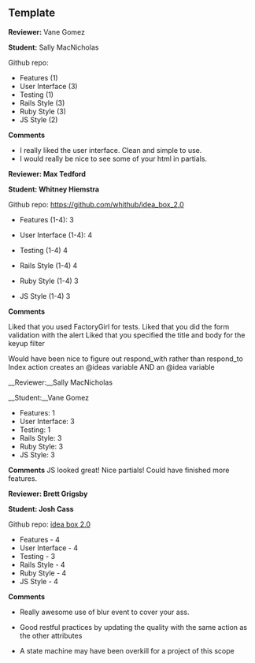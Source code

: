 ## Template

__Reviewer:__ Vane Gomez

__Student:__ Sally MacNicholas

Github repo:

* Features (1)
* User Interface (3)
* Testing (1)
* Rails Style (3)
* Ruby Style (3)
* JS Style (2)

__Comments__

* I really liked the user interface. Clean and simple to use.
* I would really be nice to see some of your html in partials. 

__Reviewer: Max Tedford__

__Student: Whitney Hiemstra__

Github repo: https://github.com/whithub/idea_box_2.0

* Features (1-4): 3

* User Interface (1-4): 4

* Testing (1-4) 4

* Rails Style (1-4) 4

* Ruby Style (1-4) 3

* JS Style (1-4) 3

__Comments__

Liked that you used FactoryGirl for tests.
Liked that you did the form validation with the alert
Liked that you specified the title and body for the keyup filter

Would have been nice to figure out respond_with rather than respond_to
Index action creates an @ideas variable AND an @idea variable


__Reviewer:__Sally MacNicholas
 
__Student:__Vane Gomez
 
* Features: 1
* User Interface: 3
* Testing: 1
* Rails Style: 3
* Ruby Style: 3
* JS Style: 3
 
 __Comments__
JS looked great! Nice partials! Could have finished more features.


__Reviewer: Brett Grigsby__

__Student: Josh Cass__

Github repo: [idea box 2.0](https://github.com/joshcass/idea_box_2)

* Features - 4
* User Interface - 4
* Testing - 3
* Rails Style - 4
* Ruby Style - 4
* JS Style - 4

__Comments__

* Really awesome use of blur event to cover your ass.

* Good restful practices by updating the quality with the same action as the
other attributes

* A state machine may have been overkill for a project of this scope

